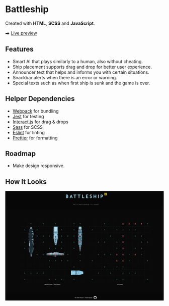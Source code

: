 # Battleship

Created with **HTML**, **SCSS** and **JavaScript**.

⮕ [Live preview](https://fatiharapoglu.github.io/battleship/)

## Features

-   Smart AI that plays similarly to a human, also without cheating.
-   Ship placement supports drag and drop for better user experience.
-   Announcer text that helps and informs you with certain situations.
-   Snackbar alerts when there is an error or warning.
-   Special texts such as when first ship is sunk and the game is over.

## Helper Dependencies

-   [Webpack](https://webpack.js.org/) for bundling
-   [Jest](https://jestjs.io/) for testing
-   [Interact.js](https://interactjs.io/) for drag & drops
-   [Sass](https://sass-lang.com/) for SCSS
-   [Eslint](https://eslint.org/) for linting
-   [Prettier](https://prettier.io/) for formatting

## Roadmap

-   Make design responsive.

## How It Looks

![ss](./dist/assets/readme.png)
